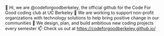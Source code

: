 👋 Hi, we are @codeforgoodberkeley, the official github for the Code For Good coding club at UC Berkeley
👀 We are working to support non-profit organizations with technology solutions to help bring positive change in our communities
💞️ We design, plan, and build ambitious new coding projects every semester
📫 Check us out at https://codeforgoodberkeley.github.io/

<!---
codeforgoodberkeley/codeforgoodberkeley is a ✨ special ✨ repository because its `README.md` (this file) appears on your GitHub profile.
You can click the Preview link to take a look at your changes.
--->
